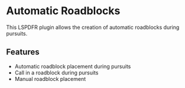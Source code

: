 # Automatic Roadblocks

This LSPDFR plugin allows the creation of automatic roadblocks during pursuits.

## Features

- Automatic roadblock placement during pursuits
- Call in a roadblock during pursuits
- Manual roadblock placement 